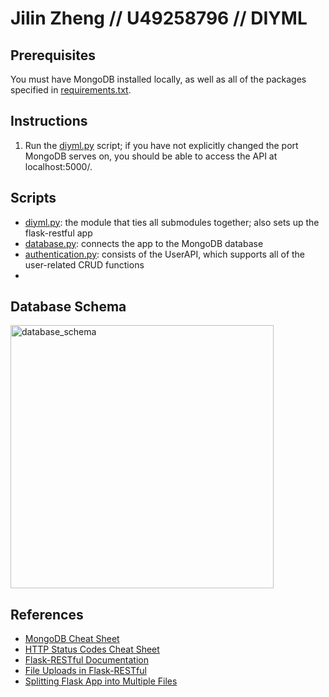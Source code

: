 # Jilin Zheng // U49258796 // DIYML

## Prerequisites

You must have MongoDB installed locally, as well as all of the packages specified in [requirements.txt](requirements.txt).

## Instructions

1. Run the [diyml.py](diyml.py) script; if you have not explicitly changed the port MongoDB serves on, you should be able to access the API at localhost:5000/.

## Scripts

- [diyml.py](diyml.py): the module that ties all submodules together; also sets up the flask-restful app
- [database.py](database.py): connects the app to the MongoDB database
- [authentication.py](authentication.py): consists of the UserAPI, which supports all of the user-related CRUD functions
- 


## Database Schema

<img width="421" alt="database_schema" src="https://github.com/jilinzheng/DIYML/assets/133818802/3bc6d7dc-8f62-45ac-a57b-5fec8ebbeb31">

## References

- [MongoDB Cheat Sheet](https://blog.webdevsimplified.com/2022-02/mongo-db/)
- [HTTP Status Codes Cheat Sheet](https://cheatography.com/kstep/cheat-sheets/http-status-codes/?source=post_page-----1353126d9cd9--------------------------------)
- [Flask-RESTful Documentation](https://readthedocs.org/projects/flask-restful/downloads/pdf/latest/)
- [File Uploads in Flask-RESTful](https://stackoverflow.com/questions/28982974/flask-restful-upload-image)
- [Splitting Flask App into Multiple Files](https://stackoverflow.com/questions/11994325/how-to-divide-flask-app-into-multiple-py-files)
